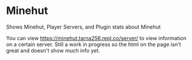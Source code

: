 # Minehut
Shows Minehut, Player Servers, and Plugin stats about Minehut

You can view https://minehut.tarna256.repl.co/server/<server-name> to view information on a certain server.
Still a work in progress so the html on the page isn't great and doesn't show much info yet.
